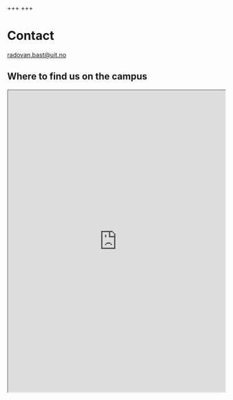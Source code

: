 +++
+++

# Contact

<a href="mailto:radovan.bast@uit.no" uk-icon="icon: mail">radovan.bast@uit.no</a>


## Where to find us on the campus

<iframe src="https://use.mazemap.com/#v=1&zlevel=2&center=18.973400,69.683288&zoom=16.4&sharepoitype=poi&sharepoi=174439&campusid=5"
        width="100%" height="700px">
</iframe>
